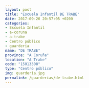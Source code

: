 ```yaml
---
layout: post
title: "Escuela Infantil DE TRABE"
date: 2017-09-20 20:57:05 +0200
categories:
- Escuela Infantil
- a-coruna
- a-trabe
- Centro público
- guarderia
name: "DE TRABE"
province: "A Coruña"
location: "A Trabe"
code: "15013308"
type: "Centro público"
img: guarderia.jpg
permalink: /guarderias/de-trabe.html
---
```


